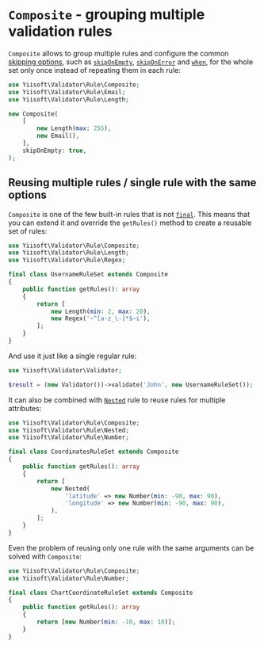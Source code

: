# `Composite` - grouping multiple validation rules

`Composite` allows to group multiple rules and configure the common [skipping options], such as [`skipOnEmpty`], 
[`skipOnError`] and [`when`], for the whole set only once instead of repeating them in each rule:

```php
use Yiisoft\Validator\Rule\Composite;
use Yiisoft\Validator\Rule\Email;
use Yiisoft\Validator\Rule\Length;

new Composite(
    [
        new Length(max: 255),
        new Email(),
    ],
    skipOnEmpty: true,
);
```

## Reusing multiple rules / single rule with the same options

`Composite` is one of the few built-in rules that is not [`final`]. This means that you can extend it and override the
`getRules()` method to create a reusable set of rules:

```php
use Yiisoft\Validator\Rule\Composite;
use Yiisoft\Validator\Rule\Length;
use Yiisoft\Validator\Rule\Regex;

final class UsernameRuleSet extends Composite
{
    public function getRules(): array
    {
        return [
            new Length(min: 2, max: 20),
            new Regex('~^[a-z_\-]*$~i'),
        ];
    }
}
```

And use it just like a single regular rule:

```php
use Yiisoft\Validator\Validator;

$result = (new Validator())->validate('John', new UsernameRuleSet());
```

It can also be combined with [`Nested`] rule to reuse rules for multiple attributes:

```php
use Yiisoft\Validator\Rule\Composite;
use Yiisoft\Validator\Rule\Nested;
use Yiisoft\Validator\Rule\Number;

final class CoordinatesRuleSet extends Composite
{
    public function getRules(): array
    {
        return [
            new Nested(
                'latitude' => new Number(min: -90, max: 90),
                'longitude' => new Number(min: -90, max: 90),
            ),
        ];
    }
}
```

Even the problem of reusing only one rule with the same arguments can be solved with `Composite`:

```php
use Yiisoft\Validator\Rule\Composite;
use Yiisoft\Validator\Rule\Number;

final class ChartCoordinateRuleSet extends Composite
{
    public function getRules(): array
    {
        return [new Number(min: -10, max: 10)];
    }
}
```

[skipping options]: conditional-validation.md
[`Nested`]: built-in-rules-nested.md
[`when`]: conditional-validation.md#when
[`final`]: https://www.php.net/manual/en/language.oop5.final.php
[`skipOnEmpty`]: conditional-validation.md#skiponempty---skipping-a-rule-if-the-validated-value-is-empty
[`skipOnError`]: conditional-validation.md#skipOnError---skip-a-rule-in-the-set-if-the-previous-one-failed
